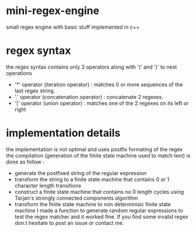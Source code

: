 # mini-regex-engine
small regex engine with basic stuff implemented in c++

# regex syntax
the regex syntax contains only 3 operators along with '(' and ')' to nest operations
  * '*' operator (iteration operator) : matches 0 or more sequences of the last regex string.
  * '.' operator (concatenation operator) : concatenate 2 regexes.
  * '|' operator (union operator) : matches one of the 2 regexes on its left or right

# implementation details
the implementation is not optimal and uses postfix formating of the regex
the compilation (generation of the finite state machine used to match text) is done as follow :
  * generate the postfixed string of the regular expression
  * transform the string to a finite state machine that contains 0 or 1 character length transitions
  * construct a finite state machine that contains no 0 length cycles using Tarjan's strongly connected components algorithm
  * transform the finite state machine to non determinisic finite state machine
I made a function to generate random regular expressions to test the regex matcher and it worked fine.
If you find some invalid regex don.t hesitate to post an issue or contact me.
